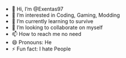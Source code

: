- 👋 Hi, I’m @Exentas97
- 👀 I’m interested in Coding, Gaming, Modding
- 🌱 I’m currently learning to survive
- 💞️ I’m looking to collaborate on myself
- 📫 How to reach me no need
- 😄 Pronouns: He
- ⚡ Fun fact: I hate People

<!---
Exentas97/Exentas97 is a ✨ special ✨ repository because its `README.md` (this file) appears on your GitHub profile.
You can click the Preview link to take a look at your changes.
--->
